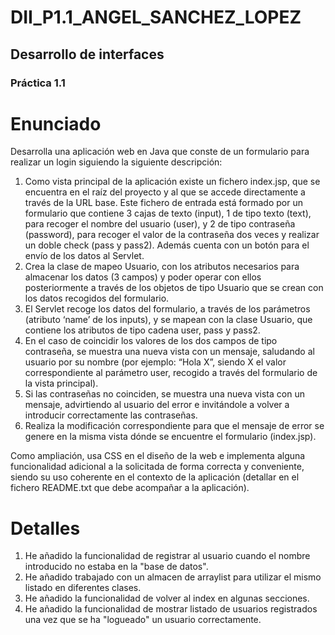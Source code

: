 # DII_P1.1_ANGEL_SANCHEZ_LOPEZ

## Desarrollo de interfaces

### Práctica 1.1


# Enunciado
Desarrolla una aplicación web en Java que conste de un formulario para realizar un login
siguiendo la siguiente descripción:
1. Como vista principal de la aplicación existe un fichero index.jsp, que se encuentra
en el raíz del proyecto y al que se accede directamente a través de la URL base.
Este fichero de entrada está formado por un formulario que contiene 3 cajas de
texto (input), 1 de tipo texto (text), para recoger el nombre del usuario (user), y 2
de tipo contraseña (password), para recoger el valor de la contraseña dos veces y
realizar un doble check (pass y pass2). Además cuenta con un botón para el envío
de los datos al Servlet.
2. Crea la clase de mapeo Usuario, con los atributos necesarios para almacenar los
datos (3 campos) y poder operar con ellos posteriormente a través de los objetos
de tipo Usuario que se crean con los datos recogidos del formulario.
3. El Servlet recoge los datos del formulario, a través de los parámetros (atributo
‘name’ de los inputs), y se mapean con la clase Usuario, que contiene los atributos
de tipo cadena user, pass y pass2.
4. En el caso de coincidir los valores de los dos campos de tipo contraseña, se
muestra una nueva vista con un mensaje, saludando al usuario por su nombre (por
ejemplo: “Hola X”, siendo X el valor correspondiente al parámetro user, recogido a
través del formulario de la vista principal).
5. Si las contraseñas no coinciden, se muestra una nueva vista con un mensaje,
advirtiendo al usuario del error e invitándole a volver a introducir correctamente
las contraseñas.
6. Realiza la modificación correspondiente para que el mensaje de error se genere en
la misma vista dónde se encuentre el formulario (index.jsp).

Como ampliación, usa CSS en el diseño de la web e implementa alguna funcionalidad
adicional a la solicitada de forma correcta y conveniente, siendo su uso coherente en el
contexto de la aplicación (detallar en el fichero README.txt que debe acompañar a la
aplicación).

# Detalles

1. He añadido la funcionalidad de registrar al usuario cuando el nombre introducido no estaba en la "base de datos".
2. He añadido trabajado con un almacen de arraylist para utilizar el mismo listado en diferentes clases.
3. He añadido la funcionalidad de volver al index en algunas secciones.
4. He añadido la funcionalidad de mostrar listado de usuarios registrados una vez que se ha "logueado" un usuario correctamente.

